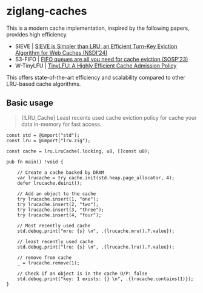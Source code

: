 # ziglang-caches

This is a modern cache implementation, inspired by the following papers, provides high efficiency.

- SIEVE | [SIEVE is Simpler than LRU: an Efficient Turn-Key Eviction Algorithm for Web Caches (NSDI'24)](https://junchengyang.com/publication/nsdi24-SIEVE.pdf)
- S3-FIFO | [FIFO queues are all you need for cache eviction (SOSP'23)](https://dl.acm.org/doi/10.1145/3600006.3613147)
- W-TinyLFU | [TinyLFU: A Highly Efficient Cache Admission Policy](https://arxiv.org/abs/1512.00727)

This offers state-of-the-art efficiency and scalability compared to other LRU-based cache algorithms.

## Basic usage
 > [!LRU_Cache]
 > Least recents used cache eviction policy for cache your data in-memory for fast access. 


```zig
const std = @import("std");
const lru = @import("lru.zig");

const cache = lru.LruCache(.locking, u8, []const u8);

pub fn main() !void {

    // Create a cache backed by DRAM
    var lrucache = try cache.init(std.heap.page_allocator, 4);
    defer lrucache.deinit();

    // Add an object to the cache
    try lrucache.insert(1, "one");
    try lrucache.insert(2, "two");
    try lrucache.insert(3, "three");
    try lrucache.insert(4, "four");

    // Most recently used cache
    std.debug.print("mru: {s} \n", .{lrucache.mru().?.value});

    // least recently used cache
    std.debug.print("lru: {s} \n", .{lrucache.lru().?.value});

    // remove from cache
    _ = lrucache.remove(1);

    // Check if an object is in the cache O/P: false
    std.debug.print("key: 1 exists: {} \n", .{lrucache.contains(1)});
}
```
